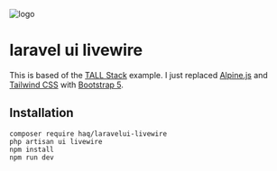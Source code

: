 ![logo](https://banners.beyondco.de/LaravelUI%20Livewire.png?theme=dark&packageName=haq%2Flaravelui-livewire&pattern=architect&style=style_1&description=LaravelUI+using+Livewire&md=1&fontSize=125px&images=https%3A%2F%2Flaravel.com%2Fimg%2Flogomark.min.svg)
# laravel ui livewire

This is based of the [TALL Stack](https://github.com/laravel-frontend-presets/tall) example. I just replaced [Alpine.js](https://github.com/alpinejs/alpine) and 
[Tailwind CSS](https://tailwindcss.com/) with [Bootstrap 5](https://v5.getbootstrap.com/).

## Installation
```
composer require haq/laravelui-livewire
php artisan ui livewire
npm install
npm run dev
```

